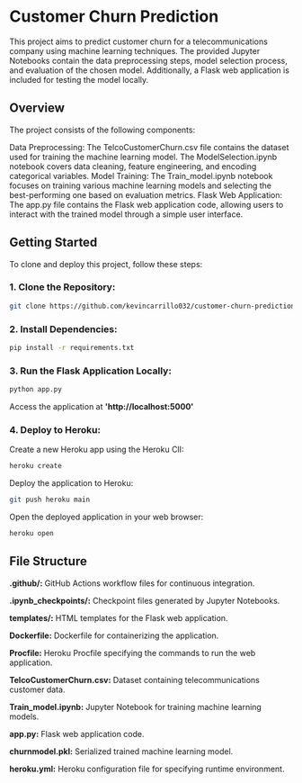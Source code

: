# Customer Churn Prediction
This project aims to predict customer churn for a telecommunications company using machine learning techniques. The provided Jupyter Notebooks contain the data preprocessing steps, model selection process, and evaluation of the chosen model. Additionally, a Flask web application is included for testing the model locally.

## Overview
The project consists of the following components:

Data Preprocessing: The TelcoCustomerChurn.csv file contains the dataset used for training the machine learning model. The ModelSelection.ipynb notebook covers data cleaning, feature engineering, and encoding categorical variables.
Model Training: The Train_model.ipynb notebook focuses on training various machine learning models and selecting the best-performing one based on evaluation metrics.
Flask Web Application: The app.py file contains the Flask web application code, allowing users to interact with the trained model through a simple user interface.

## Getting Started
To clone and deploy this project, follow these steps:

### 1. Clone the Repository:
```bash
git clone https://github.com/kevincarrillo032/customer-churn-prediction.git
```

### 2. Install Dependencies:
```bash
pip install -r requirements.txt
```

### 3. Run the Flask Application Locally:
```bash
python app.py
```
Access the application at **'http://localhost:5000'**

### 4. Deploy to Heroku:
Create a new Heroku app using the Heroku ClI:
```bash
heroku create
```
Deploy the application to Heroku:
```bash
git push heroku main
```
Open the deployed application in your web browser:
```bash
heroku open
```

## File Structure
**.github/:** GitHub Actions workflow files for continuous integration.

**.ipynb_checkpoints/:** Checkpoint files generated by Jupyter Notebooks.

**templates/:** HTML templates for the Flask web application.

**Dockerfile:** Dockerfile for containerizing the application.

**Procfile:** Heroku Procfile specifying the commands to run the web application.

**TelcoCustomerChurn.csv:** Dataset containing telecommunications customer data.

**Train_model.ipynb:** Jupyter Notebook for training machine learning models.

**app.py:** Flask web application code.

**churnmodel.pkl:** Serialized trained machine learning model.

**heroku.yml:** Heroku configuration file for specifying runtime environment.
